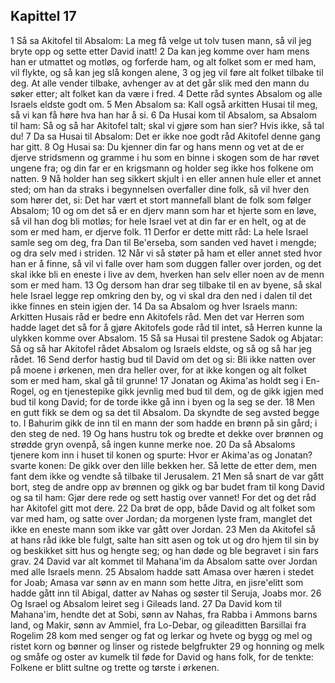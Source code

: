 ## Kapittel 17

1 Så sa Akitofel til Absalom: La meg få velge ut tolv tusen mann, så vil jeg bryte opp og sette etter David inatt!
2 Da kan jeg komme over ham mens han er utmattet og motløs, og forferde ham, og alt folket som er med ham, vil flykte, og så kan jeg slå kongen alene,
3 og jeg vil føre alt folket tilbake til deg. At alle vender tilbake, avhenger av at det går slik med den mann du søker etter; alt folket kan da være i fred.
4 Dette råd syntes Absalom og alle Israels eldste godt om.
5 Men Absalom sa: Kall også arkitten Husai til meg, så vi kan få høre hva han har å si.
6 Da Husai kom til Absalom, sa Absalom til ham: Så og så har Akitofel talt; skal vi gjøre som han sier? Hvis ikke, så tal du!
7 Da sa Husai til Absalom: Det er ikke noe godt råd Akitofel denne gang har gitt.
8 Og Husai sa: Du kjenner din far og hans menn og vet at de er djerve stridsmenn og gramme i hu som en binne i skogen som de har røvet ungene fra; og din far er en krigsmann og holder seg ikke hos folkene om natten.
9 Nå holder han seg sikkert skjult i en eller annen hule eller et annet sted; om han da straks i begynnelsen overfaller dine folk, så vil hver den som hører det, si: Det har vært et stort mannefall blant de folk som følger Absalom;
10 og om det så er en djerv mann som har et hjerte som en løve, så vil han dog bli motløs; for hele Israel vet at din far er en helt, og at de som er med ham, er djerve folk.
11 Derfor er dette mitt råd: La hele Israel samle seg om deg, fra Dan til Be'erseba, som sanden ved havet i mengde; og dra selv med i striden.
12 Når vi så støter på ham et eller annet sted hvor han er å finne, så vil vi falle over ham som duggen faller over jorden, og det skal ikke bli en eneste i live av dem, hverken han selv eller noen av de menn som er med ham.
13 Og dersom han drar seg tilbake til en av byene, så skal hele Israel legge rep omkring den by, og vi skal dra den ned i dalen til det ikke finnes en stein igjen der.
14 Da sa Absalom og hver Israels mann: Arkitten Husais råd er bedre enn Akitofels råd. Men det var Herren som hadde laget det så for å gjøre Akitofels gode råd til intet, så Herren kunne la ulykken komme over Absalom.
15 Så sa Husai til prestene Sadok og Abjatar: Så og så har Akitofel rådet Absalom og Israels eldste, og så og så har jeg rådet.
16 Send derfor hastig bud til David om det og si: Bli ikke natten over på moene i ørkenen, men dra heller over, for at ikke kongen og alt folket som er med ham, skal gå til grunne!
17 Jonatan og Akima'as holdt seg i En-Rogel, og en tjenestepike gikk jevnlig med bud til dem, og de gikk igjen med bud til kong David; for de torde ikke gå inn i byen og la seg se der.
18 Men en gutt fikk se dem og sa det til Absalom. Da skyndte de seg avsted begge to. I Bahurim gikk de inn til en mann der som hadde en brønn på sin gård; i den steg de ned.
19 Og hans hustru tok og bredte et dekke over brønnen og strødde gryn ovenpå, så ingen kunne merke noe.
20 Da så Absaloms tjenere kom inn i huset til konen og spurte: Hvor er Akima'as og Jonatan? svarte konen: De gikk over den lille bekken her. Så lette de etter dem, men fant dem ikke og vendte så tilbake til Jerusalem.
21 Men så snart de var gått bort, steg de andre opp av brønnen og gikk og bar budet fram til kong David og sa til ham: Gjør dere rede og sett hastig over vannet! For det og det råd har Akitofel gitt mot dere.
22 Da brøt de opp, både David og alt folket som var med ham, og satte over Jordan; da morgenen lyste fram, manglet det ikke en eneste mann som ikke var gått over Jordan.
23 Men da Akitofel så at hans råd ikke ble fulgt, salte han sitt asen og tok ut og dro hjem til sin by og beskikket sitt hus og hengte seg; og han døde og ble begravet i sin fars grav.
24 David var alt kommet til Mahana'im da Absalom satte over Jordan med alle Israels menn.
25 Absalom hadde satt Amasa over hæren i stedet for Joab; Amasa var sønn av en mann som hette Jitra, en jisre'elitt som hadde gått inn til Abigal, datter av Nahas og søster til Seruja, Joabs mor.
26 Og Israel og Absalom leiret seg i Gileads land.
27 Da David kom til Mahana'im, hendte det at Sobi, sønn av Nahas, fra Rabba i Ammons barns land, og Makir, sønn av Ammiel, fra Lo-Debar, og gileaditten Barsillai fra Rogelim
28 kom med senger og fat og lerkar og hvete og bygg og mel og ristet korn og bønner og linser og ristede belgfrukter
29 og honning og melk og småfe og oster av kumelk til føde for David og hans folk, for de tenkte: Folkene er blitt sultne og trette og tørste i ørkenen.
